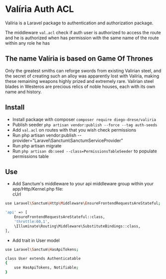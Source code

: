 # Valíria Auth ACL
Valíria is a Laravel package to authentication and authorization package.

The middleware `val.acl` check if auth user is authorized to access the route and he is authorized when has permission with 
the same name of the route within any role he has

## The name Valíria is based on Game Of Thrones
Only the greatest smiths can reforge swords from existing Valirian steel, and the secret of creating such an alloy was apparently lost with Valíria, making these remaining weapons highly prized and extremely rare. Valirian steel blades in Westeros are precious relics of noble houses, each with its own name and history.

## Install
* Install packaqe with composer `composer require diego-drese/valiria`
* Publish seeder `php artisan vendor:publish --force --tag auth-seeds`
* Add `val.acl` on routes with that you wish check permissions
* Run php artisan vendor:publish --provider="Laravel\Sanctum\SanctumServiceProvider"
* Run php artisan migrate
* Run `php artisan db:seed --class=PermissionsTableSeeder` to populate permissions table


## Use
* Add Sanctum's middleware to your api middleware group within your app/Http/Kernel.php file:    
cUrl
```bash
use Laravel\Sanctum\Http\Middleware\EnsureFrontendRequestsAreStateful;

'api' => [
    EnsureFrontendRequestsAreStateful::class,
    'throttle:60,1',
    \Illuminate\Routing\Middleware\SubstituteBindings::class,
],
```
* Add trait in  User model
```bash
use Laravel\Sanctum\HasApiTokens;

class User extends Authenticatable
{
    use HasApiTokens, Notifiable;
}
```

